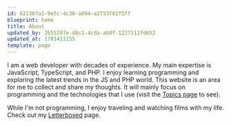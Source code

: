 ```yaml
---
id: 62136fa2-9e5c-4c38-a894-a2753f02f5ff
blueprint: home
title: About
updated_by: 2b55297e-d8c1-4cda-ab0f-1227112fd652
updated_at: 1701411155
template: page
---
```

I am a web developer with decades of experience. My main expertise is JavaScript, TypeScript, and PHP. I enjoy learning programming and exploring the latest trends in the JS and PHP world. This website is an area for me to collect and share my thoughts. It will mainly focus on programming and the technologies that I use (visit the [Topics page](/topics) to see).

While I'm not programming, I enjoy traveling and watching films with my life. Check out my [Letterboxed](https://letterboxd.com/Vinh_P/) page.